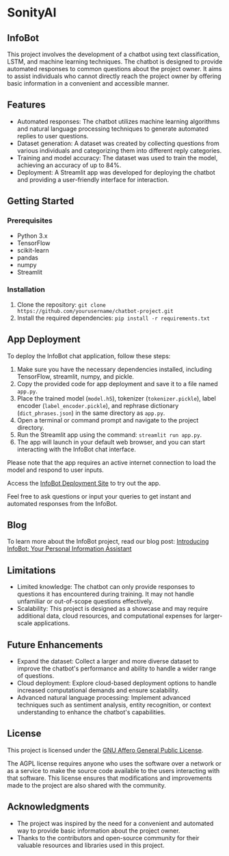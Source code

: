 # SonityAI
## InfoBot

This project involves the development of a chatbot using text classification, LSTM, and machine learning techniques. The chatbot is designed to provide automated responses to common questions about the project owner. It aims to assist individuals who cannot directly reach the project owner by offering basic information in a convenient and accessible manner.

## Features

- Automated responses: The chatbot utilizes machine learning algorithms and natural language processing techniques to generate automated replies to user questions.
- Dataset generation: A dataset was created by collecting questions from various individuals and categorizing them into different reply categories.
- Training and model accuracy: The dataset was used to train the model, achieving an accuracy of up to 84%.
- Deployment: A Streamlit app was developed for deploying the chatbot and providing a user-friendly interface for interaction.

## Getting Started

### Prerequisites

- Python 3.x
- TensorFlow
- scikit-learn
- pandas
- numpy
- Streamlit

### Installation

1. Clone the repository: `git clone https://github.com/yourusername/chatbot-project.git`
2. Install the required dependencies: `pip install -r requirements.txt`

## App Deployment

To deploy the InfoBot chat application, follow these steps:

1. Make sure you have the necessary dependencies installed, including TensorFlow, streamlit, numpy, and pickle.
2. Copy the provided code for app deployment and save it to a file named `app.py`.
3. Place the trained model (`model.h5`), tokenizer (`tokenizer.pickle`), label encoder (`label_encoder.pickle`), and rephrase dictionary (`dict_phrases.json`) in the same directory as `app.py`.
4. Open a terminal or command prompt and navigate to the project directory.
5. Run the Streamlit app using the command: `streamlit run app.py`.
6. The app will launch in your default web browser, and you can start interacting with the InfoBot chat interface.

Please note that the app requires an active internet connection to load the model and respond to user inputs.

Access the [InfoBot Deployment Site](https://infobot-sonityai.streamlit.app/) to try out the app.

Feel free to ask questions or input your queries to get instant and automated responses from the InfoBot.

## Blog

To learn more about the InfoBot project, read our blog post: [Introducing InfoBot: Your Personal Information Assistant](https://medium.com/@davidsonity/introducing-infobot-your-personal-information-assistant-a9fb8cb7da71)

## Limitations

- Limited knowledge: The chatbot can only provide responses to questions it has encountered during training. It may not handle unfamiliar or out-of-scope questions effectively.
- Scalability: This project is designed as a showcase and may require additional data, cloud resources, and computational expenses for larger-scale applications.

## Future Enhancements

- Expand the dataset: Collect a larger and more diverse dataset to improve the chatbot's performance and ability to handle a wider range of questions.
- Cloud deployment: Explore cloud-based deployment options to handle increased computational demands and ensure scalability.
- Advanced natural language processing: Implement advanced techniques such as sentiment analysis, entity recognition, or context understanding to enhance the chatbot's capabilities.

## License

This project is licensed under the [GNU Affero General Public License](LICENSE).

The AGPL license requires anyone who uses the software over a network or as a service to make the source code available to the users interacting with that software. This license ensures that modifications and improvements made to the project are also shared with the community.

## Acknowledgments

- The project was inspired by the need for a convenient and automated way to provide basic information about the project owner.
- Thanks to the contributors and open-source community for their valuable resources and libraries used in this project.
